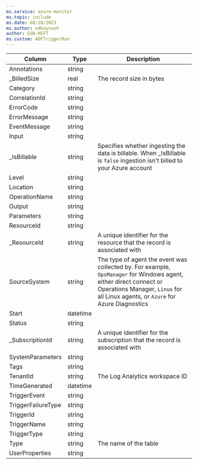 ```yaml
---
ms.service: azure-monitor
ms.topic: include
ms.date: 08/28/2023
ms.author: edbaynash
author: EdB-MSFT
ms.custom: ADFTriggerRun
---
```



| Column | Type | Description |
|---|---|---|
| Annotations | string |   |
| _BilledSize | real | The record size in bytes |
| Category | string |   |
| CorrelationId | string |   |
| ErrorCode | string |   |
| ErrorMessage | string |   |
| EventMessage | string |   |
| Input | string |   |
| _IsBillable | string | Specifies whether ingesting the data is billable. When _IsBillable is `false` ingestion isn't billed to your Azure account |
| Level | string |   |
| Location | string |   |
| OperationName | string |   |
| Output | string |   |
| Parameters | string |   |
| ResourceId | string |   |
| _ResourceId | string | A unique identifier for the resource that the record is associated with |
| SourceSystem | string | The type of agent the event was collected by. For example, `OpsManager` for Windows agent, either direct connect or Operations Manager, `Linux` for all Linux agents, or `Azure` for Azure Diagnostics |
| Start | datetime |   |
| Status | string |   |
| _SubscriptionId | string | A unique identifier for the subscription that the record is associated with |
| SystemParameters | string |   |
| Tags | string |   |
| TenantId | string | The Log Analytics workspace ID |
| TimeGenerated | datetime |   |
| TriggerEvent | string |   |
| TriggerFailureType | string |   |
| TriggerId | string |   |
| TriggerName | string |   |
| TriggerType | string |   |
| Type | string | The name of the table |
| UserProperties | string |   |
